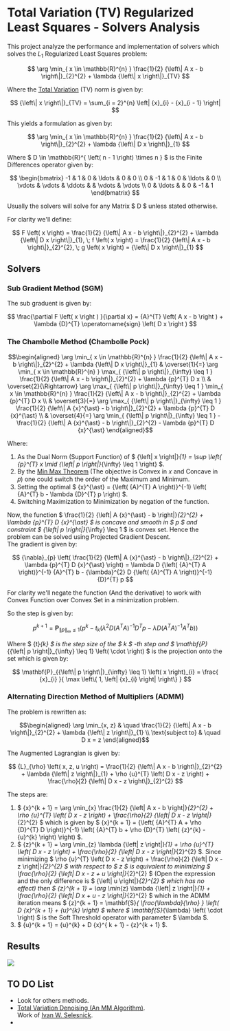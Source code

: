 # Total Variation (TV) Regularized Least Squares - Solvers Analysis
This project analyze the performance and implementation of solvers which solves the ${L}_{1}$ Regularized Least Squares problem:

$$ \arg \min_{ x \in \mathbb{R}^{n} } \frac{1}{2} {\left\| A x - b \right\|}_{2}^{2} + \lambda {\left\| x \right\|}_{TV} $$

Where the [Total Variation](https://en.wikipedia.org/wiki/Total_variation) (TV) norm is given by:

$$ {\left\| x \right\|}_{TV} = \sum_{i = 2}^{n} \left| {x}_{i} - {x}_{i - 1} \right| $$

This yields a formulation as given by:

$$ \arg \min_{ x \in \mathbb{R}^{n} } \frac{1}{2} {\left\| A x - b \right\|}_{2}^{2} + \lambda {\left\| D x \right\|}_{1} $$

Where $ D \in \mathbb{R}^{ \left( n - 1 \right) \times n } $ is the Finite Differences operator given by:

$$ \begin{bmatrix}
-1 & 1 & 0 & \ldots & 0 & 0 \\ 
0 & -1 & 1 & 0 & \ldots & 0 \\ 
\vdots & \vdots & \ddots &  & \vdots & \vdots \\ 
0 & \ldots &  & 0 & -1 & 1
\end{bmatrix} $$

Usually the solvers will solve for any Matrix $ D $ unless stated otherwise.

For clarity we'll define:

$$ F \left( x \right) = \frac{1}{2} {\left\| A x - b \right\|}_{2}^{2} + \lambda {\left\| D x \right\|}_{1}, \; f \left( x \right) = \frac{1}{2} {\left\| A x - b \right\|}_{2}^{2}, \; g \left( x \right) = {\left\| D x \right\|}_{1} $$

## Solvers

### Sub Gradient Method (SGM)

The sub graduent is given by:

$$ \frac{\partial F \left( x \right ) }{\partial x} = {A}^{T} \left( A x - b \right ) + \lambda {D}^{T} \operatorname{sign} \left( D x \right ) $$

### The Chambolle Method (Chambolle Pock)

$$\begin{aligned}
\arg \min_{ x \in \mathbb{R}^{n} } \frac{1}{2} {\left\| A x - b \right\|}_{2}^{2} + \lambda {\left\| D x \right\|}_{1} & \overset{1}{=} \arg \min_{ x \in \mathbb{R}^{n} } \max_{ {\left\| p \right\|}_{\infty} \leq 1 } \frac{1}{2} {\left\| A x - b \right\|}_{2}^{2} + \lambda {p}^{T} D x \\
& \overset{2}{\Rightarrow} \arg \max_{ {\left\| p \right\|}_{\infty} \leq 1 } \min_{ x \in \mathbb{R}^{n} } \frac{1}{2} {\left\| A x - b \right\|}_{2}^{2} + \lambda {p}^{T} D x \\
& \overset{3}{=} \arg \max_{ {\left\| p \right\|}_{\infty} \leq 1 } \frac{1}{2} {\left\| A {x}^{\ast} - b \right\|}_{2}^{2} + \lambda {p}^{T} D {x}^{\ast} \\
& \overset{4}{=} \arg \min_{ {\left\| p \right\|}_{\infty} \leq 1 } -\frac{1}{2} {\left\| A {x}^{\ast} - b \right\|}_{2}^{2} - \lambda {p}^{T} D {x}^{\ast}
\end{aligned}$$

Where:

 1. As the Dual Norm (Support Function) of $ {\left\| x \right\|}_{1} = \sup \left\{ {p}^{T} x  \mid {\left\| p \right\|}_{\infty} \leq 1 \right\} $.
 2. By the [Min Max Theorem](https://en.wikipedia.org/wiki/Minimax_theorem) (The objective is Convex in 𝑥 and Concave in 𝑝) one could switch the order of the Maximum and Minimum.
 3. Setting the optimal $ {x}^{\ast} = {\left( {A}^{T} A \right)}^{-1} \left( {A}^{T} b - \lambda {D}^{T} p \right) $.
 4. Switching Maximization to Minimization by negation of the function.

Now, the function $ \frac{1}{2} {\left\| A {x}^{\ast} - b \right\|}_{2}^{2} + \lambda {p}^{T} D {x}^{\ast} $ is concave and smooth in $ p $ and constraint $ {\left\| p \right\|}_{\infty} \leq 1 $ is convex set. Hence the problem can be solved using Projected Gradient Descent.  
The gradient is given by:

$$ {\nabla}_{p} \left( \frac{1}{2} {\left\| A {x}^{\ast} - b \right\|}_{2}^{2} + \lambda {p}^{T} D {x}^{\ast} \right) = \lambda D {\left( {A}^{T} A \right)}^{-1} {A}^{T} b - {\lambda}^{2} D {\left( {A}^{T} A \right)}^{-1} {D}^{T} p $$

For clarity we'll negate the function (And the derivative) to work with Convex Function over Convex Set in a minimization problem.

So the step is given by:

$$ {p}^{k + 1} = \mathbf{P}_{{\left\| p \right\|}_{\infty} \leq 1} \left( {p}^{k} - {t}_{k} \left( {\lambda}^{2} D {\left( {A}^{T} A \right)}^{-1} {D}^{T} p - \lambda D {\left( {A}^{T} A \right)}^{-1} {A}^{T} b \right) \right) $$

Where $ {t}_{k} $ is the step size of the $ k $ -th step and $ \mathbf{P}_{{\left\| p \right\|}_{\infty} \leq 1} \left( \cdot \right) $ is the projection onto the set which is given by:

$$ \mathbf{P}_{{\left\| p \right\|}_{\infty} \leq 1} \left( x \right)_{i} = \frac{ {x}_{i} }{ \max \left\{ 1, \left| {x}_{i} \right| \right\} } $$

### Alternating Direction Method of Multipliers (ADMM)

The problem is rewritten as:

$$\begin{aligned}
\arg \min_{x, z} & \quad \frac{1}{2} {\left\| A x - b \right\|}_{2}^{2} + \lambda {\left\| z \right\|}_{1} \\
\text{subject to} & \quad D x = z
\end{aligned}$$

The Augmented Lagrangian is given by:

$$ {L}_{\rho} \left( x, z, u \right) = \frac{1}{2} {\left\| A x - b \right\|}_{2}^{2} + \lambda {\left\| z \right\|}_{1} + \rho {u}^{T} \left( D x - z \right) + \frac{\rho}{2} {\left\| D x - z \right\|}_{2}^{2} $$

The steps are:

 1. $ {x}^{k + 1} = \arg \min_{x} \frac{1}{2} {\left\| A x - b \right\|}_{2}^{2} + \rho {u}^{T} \left( D x - z \right) + \frac{\rho}{2} {\left\| D x - z \right\|}_{2}^{2} $ which is given by $ {x}^{k + 1} = {\left( {A}^{T} A + \rho {D}^{T} D \right)}^{-1} \left( {A}^{T} b + \rho {D}^{T} \left( {z}^{k} - {u}^{k} \right) \right) $.
 2. $ {z}^{k + 1} = \arg \min_{z} \lambda {\left\| z \right\|}_{1} + \rho {u}^{T} \left( D x - z \right) + \frac{\rho}{2} {\left\| D x - z \right\|}_{2}^{2} $. Since minimizing $ \rho {u}^{T} \left( D x - z \right) + \frac{\rho}{2} {\left\| D x - z \right\|}_{2}^{2} $ with respect to $ z $ is equivalent to minimizing $ \frac{\rho}{2} {\left\| D x - z + u \right\|}_{2}^{2} $ (Open the expression and the only difference is $ {\left\| u \right\|}_{2}^{2} $ which has no effect) then $ {z}^{k + 1} = \arg \min_{z} \lambda {\left\| z \right\|}_{1} + \frac{\rho}{2} {\left\| D x + u - z \right\|}_{2}^{2} $ which in the ADMM iteration means $ {z}^{k + 1} = \mathbf{S}_{ \frac{\lambda}{\rho} } \left( D {x}^{k + 1} + {u}^{k} \right) $ where $ \mathbf{S}_{\lambda} \left( \cdot \right) $ is the Soft Threshold operator with parameter $ \lambda $.
 3. $ {u}^{k + 1} = {u}^{k} + D {x}^{ k + 1} - {z}^{k + 1} $.

## Results

![](.\Figure0001.png)

## TO DO List
 *  Look for others methods.
 *  [Total Variation Denoising (An MM Algorithm)](https://eeweb.engineering.nyu.edu/iselesni/lecture_notes/TVDmm/).  
    Work of [Ivan W. Selesnick](https://eeweb.engineering.nyu.edu/iselesni/).
 *  
